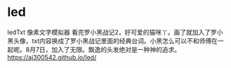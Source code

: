 # led
ledTxt 像素文字模拟器
看完罗小黑战记2，好可爱的猫咪丫。画了就加入了罗小黑头像，txt内容换成了罗小黑战记里面的经典台词。小黑怎么可以不和师傅在一起呢。8月7日，加入了无限。飘逸的头发绝对是一种神的追求。
 https://aj300542.github.io/led/
